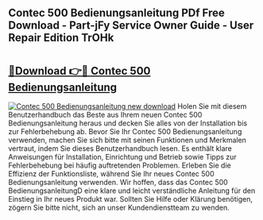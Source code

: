 ## Contec 500 Bedienungsanleitung PDf Free Download - Part-jFy Service Owner Guide - User Repair Edition TrOHk

# <h2><a href="http://df5ksb.blite.top/?on=Contec+500+Bedienungsanleitung">🔗Download 👉🔴 Contec 500 Bedienungsanleitung</a></h2>

[![Contec 500 Bedienungsanleitung new download](https://i.imgur.com/lujVjoI.png)](http://df5ksb.blite.top/?on=Contec+500+Bedienungsanleitung)
Holen Sie mit diesem Benutzerhandbuch das Beste aus Ihrem neuen Contec 500 Bedienungsanleitung heraus und decken Sie alles von der Installation bis zur Fehlerbehebung ab. Bevor Sie Ihr Contec 500 Bedienungsanleitung verwenden, machen Sie sich bitte mit seinen Funktionen und Merkmalen vertraut, indem Sie dieses Benutzerhandbuch lesen. Es enthält klare Anweisungen für Installation, Einrichtung und Betrieb sowie Tipps zur Fehlerbehebung bei häufig auftretenden Problemen. Erleben Sie die Effizienz der Funktionsliste, während Sie Ihr neues Contec 500 Bedienungsanleitung verwenden. Wir hoffen, dass das Contec 500 BedienungsanleitungD eine klare und leicht verständliche Anleitung für den Einstieg in Ihr neues Produkt war. Sollten Sie Hilfe oder Klärung benötigen, zögern Sie bitte nicht, sich an unser Kundendienstteam zu wenden.
